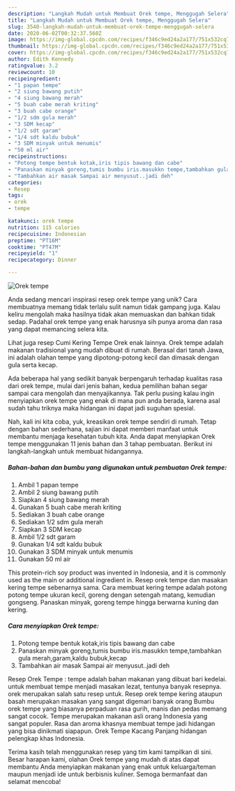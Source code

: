 ```yaml
---
description: "Langkah Mudah untuk Membuat Orek tempe, Menggugah Selera"
title: "Langkah Mudah untuk Membuat Orek tempe, Menggugah Selera"
slug: 3540-langkah-mudah-untuk-membuat-orek-tempe-menggugah-selera
date: 2020-06-02T00:32:37.560Z
image: https://img-global.cpcdn.com/recipes/f346c9ed24a2a177/751x532cq70/orek-tempe-foto-resep-utama.jpg
thumbnail: https://img-global.cpcdn.com/recipes/f346c9ed24a2a177/751x532cq70/orek-tempe-foto-resep-utama.jpg
cover: https://img-global.cpcdn.com/recipes/f346c9ed24a2a177/751x532cq70/orek-tempe-foto-resep-utama.jpg
author: Edith Kennedy
ratingvalue: 3.2
reviewcount: 10
recipeingredient:
- "1 papan tempe"
- "2 siung bawang putih"
- "4 siung bawang merah"
- "5 buah cabe merah kriting"
- "3 buah cabe orange"
- "1/2 sdm gula merah"
- "3 SDM kecap"
- "1/2 sdt garam"
- "1/4 sdt kaldu bubuk"
- "3 SDM minyak untuk menumis"
- "50 ml air"
recipeinstructions:
- "Potong tempe bentuk kotak,iris tipis bawang dan cabe"
- "Panaskan minyak goreng,tumis bumbu iris.masukkn tempe,tambahkan gula merah,garam,kaldu bubuk,kecap"
- "Tambahkan air masak Sampai air menyusut..jadi deh"
categories:
- Resep
tags:
- orek
- tempe

katakunci: orek tempe 
nutrition: 115 calories
recipecuisine: Indonesian
preptime: "PT16M"
cooktime: "PT47M"
recipeyield: "1"
recipecategory: Dinner

---
```



![Orek tempe](https://img-global.cpcdn.com/recipes/f346c9ed24a2a177/751x532cq70/orek-tempe-foto-resep-utama.jpg)

Anda sedang mencari inspirasi resep orek tempe yang unik? Cara membuatnya memang tidak terlalu sulit namun tidak gampang juga. Kalau keliru mengolah maka hasilnya tidak akan memuaskan dan bahkan tidak sedap. Padahal orek tempe yang enak harusnya sih punya aroma dan rasa yang dapat memancing selera kita.

Lihat juga resep Cumi Kering Tempe Orek enak lainnya. Orek tempe adalah makanan tradisional yang mudah dibuat di rumah. Berasal dari tanah Jawa, ini adalah olahan tempe yang dipotong-potong kecil dan dimasak dengan gula serta kecap.

Ada beberapa hal yang sedikit banyak berpengaruh terhadap kualitas rasa dari orek tempe, mulai dari jenis bahan, kedua pemilihan bahan segar sampai cara mengolah dan menyajikannya. Tak perlu pusing kalau ingin menyiapkan orek tempe yang enak di mana pun anda berada, karena asal sudah tahu triknya maka hidangan ini dapat jadi suguhan spesial.


Nah, kali ini kita coba, yuk, kreasikan orek tempe sendiri di rumah. Tetap dengan bahan sederhana, sajian ini dapat memberi manfaat untuk membantu menjaga kesehatan tubuh kita. Anda dapat menyiapkan Orek tempe menggunakan 11 jenis bahan dan 3 tahap pembuatan. Berikut ini langkah-langkah untuk membuat hidangannya.

<!--inarticleads1-->

##### Bahan-bahan dan bumbu yang digunakan untuk pembuatan Orek tempe:

1. Ambil 1 papan tempe
1. Ambil 2 siung bawang putih
1. Siapkan 4 siung bawang merah
1. Gunakan 5 buah cabe merah kriting
1. Sediakan 3 buah cabe orange
1. Sediakan 1/2 sdm gula merah
1. Siapkan 3 SDM kecap
1. Ambil 1/2 sdt garam
1. Gunakan 1/4 sdt kaldu bubuk
1. Gunakan 3 SDM minyak untuk menumis
1. Gunakan 50 ml air


This protein-rich soy product was invented in Indonesia, and it is commonly used as the main or additional ingredient in. Resep orek tempe dan masakan kering tempe sebenarnya sama. Cara membuat kering tempe adalah potong potong tempe ukuran kecil, goreng dengan setengah matang, kemudian gongseng. Panaskan minyak, goreng tempe hingga berwarna kuning dan kering. 

<!--inarticleads2-->

##### Cara menyiapkan Orek tempe:

1. Potong tempe bentuk kotak,iris tipis bawang dan cabe
1. Panaskan minyak goreng,tumis bumbu iris.masukkn tempe,tambahkan gula merah,garam,kaldu bubuk,kecap
1. Tambahkan air masak Sampai air menyusut..jadi deh


Resep Orek Tempe : tempe adalah bahan makanan yang dibuat bari kedelai. untuk membuat tempe menjadi masakan lezat, tentunya banyak resepnya. orek merupakan salah satu resep untuk. Resep orek tempe kering ataupun basah merupakan masakan yang sangat digemari banyak orang Bumbu orek tempe yang biasanya perpaduan rasa gurih, manis dan pedas memang sangat cocok. Tempe merupakan makanan asli orang Indonesia yang sangat populer. Rasa dan aroma khasnya membuat tempe jadi hidangan yang bisa dinikmati siapapun. Orek Tempe Kacang Panjang hidangan pelengkap khas Indonesia. 

Terima kasih telah menggunakan resep yang tim kami tampilkan di sini. Besar harapan kami, olahan Orek tempe yang mudah di atas dapat membantu Anda menyiapkan makanan yang enak untuk keluarga/teman maupun menjadi ide untuk berbisnis kuliner. Semoga bermanfaat dan selamat mencoba!
